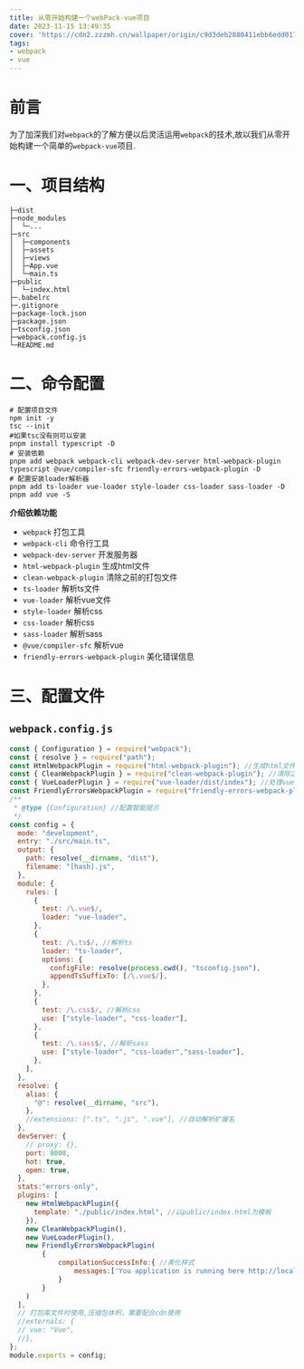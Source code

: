 ```yaml
---
title: 从零开始构建一个webPack-vue项目
date: 2023-11-15 13:49:35
cover: 'https://cdn2.zzzmh.cn/wallpaper/origin/c9d3deb2880411ebb6edd017c2d2eca2.jpg/fhd?auth_key=1733328000-2e5684945cd96f15e41c2dbe594efe516e22fdf3-0-8835f1a51bc732711627ad46f06856be'
tags: 
- webpack
- vue
---
```

# 前言
为了加深我们对`webpack`的了解方便以后灵活运用`webpack`的技术,故以我们从零开始构建一个简单的`webpack-vue`项目.
# 一、项目结构
```
├─dist
├─node_modules
│  └─...
├─src
│  ├─components
│  ├─assets
│  ├─views
│  ├─App.vue
│  └─main.ts
├─public
│  └─index.html
├─.babelrc
├─.gitignore
├─package-lock.json
├─package.json
├─tsconfig.json
├─webpack.config.js
└─README.md
```
# 二、命令配置
```
# 配置项目文件
npm init -y
tsc --init
#如果tsc没有则可以安装
pnpm install typescript -D
# 安装依赖 
pnpm add webpack webpack-cli webpack-dev-server html-webpack-plugin typescript @vue/compiler-sfc friendly-errors-webpack-plugin -D
# 配置安装loader解析器
pnpm add ts-loader vue-loader style-loader css-loader sass-loader -D
pnpm add vue -S
```
**介绍依赖功能**
- `webpack` 打包工具
- `webpack-cli` 命令行工具
- `webpack-dev-server` 开发服务器
- `html-webpack-plugin` 生成html文件
- `clean-webpack-plugin` 清除之前的打包文件
- `ts-loader` 解析ts文件
- `vue-loader` 解析vue文件
- `style-loader` 解析css
- `css-loader` 解析css
- `sass-loader` 解析sass
- `@vue/compiler-sfc` 解析vue
- `friendly-errors-webpack-plugin` 美化错误信息

# 三、配置文件
## `webpack.config.js`
```js
const { Configuration } = require("webpack");
const { resolve } = require("path");
const HtmlWebpackPlugin = require("html-webpack-plugin"); //生成html文件
const { CleanWebpackPlugin } = require("clean-webpack-plugin"); //清除之前的打包文件
const { VueLoaderPlugin } = require("vue-loader/dist/index"); //处理vue文件
const FriendlyErrorsWebpackPlugin = require("friendly-errors-webpack-plugin");
/**
 * @type {Configuration} //配置智能提示
 */
const config = {
  mode: "development",
  entry: "./src/main.ts",
  output: {
    path: resolve(__dirname, "dist"),
    filename: "[hash].js",
  },
  module: {
    rules: [
      {
        test: /\.vue$/,
        loader: "vue-loader",
      },
      {
        test: /\.ts$/, //解析ts
        loader: "ts-loader",
        options: {
          configFile: resolve(process.cwd(), "tsconfig.json"),
          appendTsSuffixTo: [/\.vue$/],
        },
      },
      {
        test: /\.css$/, //解析css
        use: ["style-loader", "css-loader"],
      },
      {
        test: /\.sass$/, //解析sass
        use: ["style-loader", "css-loader","sass-loader"],
      },
    ],
  },
  resolve: {
    alias: {
      "@": resolve(__dirname, "src"),
    },
    //extensions: [".ts", ".js", ".vue"], //自动解析扩展名
  },
  devServer: {
    // proxy: {},
    port: 8008,
    hot: true,
    open: true,
  },
  stats:"errors-only",
  plugins: [
    new HtmlWebpackPlugin({
      template: "./public/index.html", //以public/index.html为模板
    }),
    new CleanWebpackPlugin(),
    new VueLoaderPlugin(),
    new FriendlyErrorsWebpackPlugin(
        {
            compilationSuccessInfo:{ //美化样式
                messages:['You application is running here http://localhost:8008']
            }
        }
    )
  ],
  // 打包库文件时使用,压缩包体积，需要配合cdn使用
  //externals: {
  // vue: "Vue",
  //},
};
module.exports = config;
```

